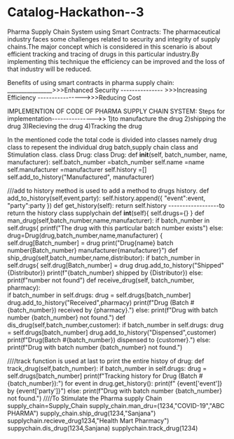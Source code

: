# Catalog-Hackathon--3

Pharma Supply Chain System using Smart Contracts:
The pharmaceutical industry faces some challenges related to security and integrity of supply chains.The major concept which is considered in this scenario is about efficient tracking and tracing of drugs in this particular industry.By implementing this technique the efficiency can be improved and the loss of that industry will be reduced.

Benefits of using smart contracts in pharma supply chain:
________________>>>Enhanced Security
--------------- >>>Increasing Efficiency
---------------->>>Reducing Cost

IMPLEMENTION OF CODE OF PHARMA SUPPLY CHAIN SYSTEM:
Steps for implementation--------------->> 1)to manufacture the drug
2)shipping the drug
3)Recieving the drug
4)Tracking the drug

In the mentioned code the total code is divided into classes namely drug class to repesent the individual drug batch,supply chain class and Stimulation class.
class Drug:
      class Drug:
    def __init__(self, batch_number, name, manufacturer):
        self.batch_number =batch_number
        self.name =name
        self.manufacturer =manufacturer
        self.history =[]
        self.add_to_history("Manufactured", manufacturer)


///add to history method is used to add a method to drugs history.
        def add_to_history(self,event,party):
        self.history.append({
            "event":event,
            "party":party
        })
        def get_history(self):
        return self.history                    ------------------to return the history
        class supplychain
        def __int__(self){
        self.drugs={}
}
def man_drug(self,batch_number,name,manufacturer):
    if batch_number in self.drugs{
    printf("The drug with this particular batch number exists")
    else:
     drug=Drug(drug,batch_number,name,manufacturer) {
     self.drug[Batch_number] = drug
     print("Drug{name} batch number{Batch_number} manufacturer{manufacturer}")
def ship_drug(self,batch_number,name,distributor):
   if batch_number in self.drugs{
   self.drug[Batch_number] = drug
   drug.add_to_history("Shipped"{Distributor})
   print(f"{batch_number} shipped by {Distributor})
   else:
   print(f"number not found")
 def receive_drug(self, batch_number, pharmacy):              
        if batch_number in self.drugs:
            drug = self.drugs[batch_number]
            drug.add_to_history("Received",pharmacy)
            print(f"Drug (Batch #{batch_number}) received by {pharmacy}.")
        else:
            print(f"Drug with batch number {batch_number} not found.")
    def dis_drug(self,batch_number,customer):
        if batch_number in self.drugs:
            drug = self.drugs[batch_number]
            drug.add_to_history("Dispensed",customer)
            print(f"Drug(Batch #{batch_number}) dispensed to {customer}.")
        else:
            print(f"Drug with batch number {batch_number} not found.")
    
////track function is used at last to print the entire histoy of drug:
       def track_drug(self,batch_number):
        if batch_number in self.drugs:
            drug = self.drugs[batch_number]
            print(f"Tracking history for Drug (Batch #{batch_number}):")
            for event in drug.get_history():
                print(f" {event['event']} by {event['party']}")
        else:
            print(f"Drug with batch number {batch_number} not found.")
 ////To Stimulate the Pharma supply Chain
       supply_chain=Supply_Chain
       supply_chain.man_dru=(1234,"COVID-19","ABC PHARMA")
       supply_chain.ship_drug(1234,"Sanjana")
       supplychain.recieve_drug1234,"Health Mart Pharmacy")
       suppychain.dis_drug(1234,Sanjana)
       supplychain.track_drug(1234)















  

   




   

   




     











  




        


































